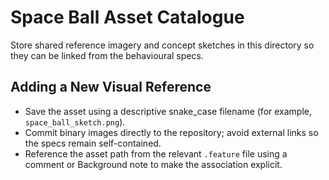 # Space Ball Asset Catalogue

Store shared reference imagery and concept sketches in this directory so they can be linked from the behavioural specs.

## Adding a New Visual Reference
- Save the asset using a descriptive snake_case filename (for example, `space_ball_sketch.png`).
- Commit binary images directly to the repository; avoid external links so the specs remain self-contained.
- Reference the asset path from the relevant `.feature` file using a comment or Background note to make the association explicit.
